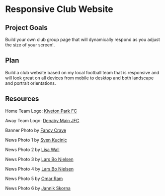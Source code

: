 # Responsive Club Website

## Project Goals
Build your own club group page that will dynamically respond as you adjust the size of your screen!.

## Plan
Build a club website based on my local football team that is responsive and will look great on all devices from mobile to desktop and both landscape and portrait orientations.

## Resources

Home Team Logo: [Kiveton Park FC](http://www.kivetonparkfc.com)

Away Team Logo: [Denaby Main JFC](https://www.facebook.com/denaby.main/)

Banner Photo by [Fancy Crave](https://unsplash.com/@fancycrave?utm_source=unsplash&utm_medium=referral&utm_content=creditCopyText)

News Photo 1 by [Sven Kucinic](https://unsplash.com/@skucinic9?utm_source=unsplash&utm_medium=referral&utm_content=creditCopyText)

News Photo 2 by [Lisa Wall](https://unsplash.com/@lisawall72?utm_source=unsplash&utm_medium=referral&utm_content=creditCopyText)

News Photo 3 by [Lars Bo Nielsen](https://unsplash.com/@lbnielsen?utm_source=unsplash&utm_medium=referral&utm_content=creditCopyText)
  
News Photo 4 by [Lars Bo Nielsen](https://unsplash.com/@lbnielsen?utm_source=unsplash&utm_medium=referral&utm_content=creditCopyText)

News Photo 5 by [Omar Ram](https://unsplash.com/@lazyomar?utm_source=unsplash&utm_medium=referral&utm_content=creditCopyText)

News Photo 6 by [Jannik Skorna](https://unsplash.com/@jaenix?utm_source=unsplash&utm_medium=referral&utm_content=creditCopyText)